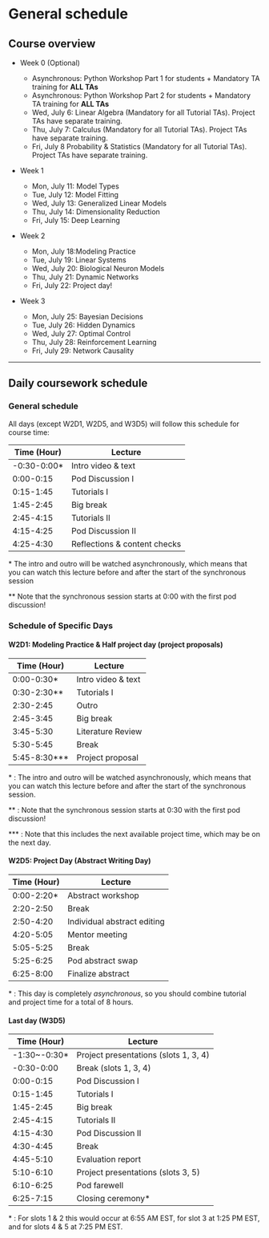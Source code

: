 # General schedule

## Course overview
* Week 0 (Optional)
    * Asynchronous: Python Workshop Part 1 for students + Mandatory TA training for **ALL TAs**
    * Asynchronous: Python Workshop Part 2 for students + Mandatory TA training for **ALL TAs**
    * Wed, July 6: Linear Algebra (Mandatory for all Tutorial TAs). Project TAs have separate training.
    * Thu, July 7: Calculus (Mandatory for all Tutorial TAs). Project TAs have separate training.
    * Fri, July 8 Probability & Statistics (Mandatory for all Tutorial TAs). Project TAs have separate training.
    
* Week 1
    * Mon, July 11: Model Types
    * Tue, July 12: Model Fitting
    * Wed, July 13: Generalized Linear Models
    * Thu, July 14: Dimensionality Reduction
    * Fri, July 15: Deep Learning
     
* Week 2
    * Mon, July 18:Modeling Practice
    * Tue, July 19: Linear Systems
    * Wed, July 20: Biological Neuron Models
    * Thu, July 21: Dynamic Networks
    * Fri, July 22: Project day!
    
* Week 3
    * Mon, July 25: Bayesian Decisions
    * Tue, July 26: Hidden Dynamics
    * Wed, July 27: Optimal Control
    * Thu, July 28: Reinforcement Learning
    * Fri, July 29: Network Causality


----

## Daily coursework schedule

### General schedule
All days (except W2D1, W2D5, and W3D5) will follow this schedule for course time:
 
|    Time (Hour)   |    Lecture                            |
|------------------|---------------------------------------|
|   -0:30-0:00\*   |    Intro video & text                 |
|    0:00-0:15     |    Pod Discussion I                   |
|    0:15-1:45     |    Tutorials I                        |
|    1:45-2:45     |    Big break                          |
|    2:45-4:15     |    Tutorials II                       |
|    4:15-4:25     |    Pod Discussion II                  |
|    4:25-4:30     |    Reflections & content checks       |

\* The intro and outro will be watched asynchronously, which means that you can watch this lecture before and after the start of the synchronous session

\** Note that the synchronous session starts at 0:00 with the first pod discussion!

### Schedule of Specific Days

#### W2D1: Modeling Practice & Half project day (project proposals)

|    Time (Hour)   |    Lecture                            |
|------------------|---------------------------------------|
|    0:00-0:30\*   |    Intro video & text                 |
|    0:30-2:30\**  |    Tutorials I                        |
|    2:30-2:45     |    Outro                              |
|    2:45-3:45     |    Big break                          |
|    3:45-5:30     |    Literature Review                  |
|    5:30-5:45     |    Break                              |
|    5:45-8:30\*** |    Project proposal                   |

\* : The intro and outro will be watched asynchronously, which means that you can watch this lecture before and after the start of the synchronous session.

\** : Note that the synchronous session starts at 0:30 with the first pod discussion!

\*** : Note that this includes the next available project time, which may be on the next day.

#### W2D5: Project Day (Abstract Writing Day)

|    Time (Hour)   |    Lecture                            |
|------------------|---------------------------------------|
|    0:00-2:20\*   |    Abstract workshop                  |
|    2:20-2:50     |    Break                              |
|    2:50-4:20     |    Individual abstract editing        |
|    4:20-5:05     |    Mentor meeting                     |
|    5:05-5:25     |    Break                              |
|    5:25-6:25     |    Pod abstract swap                  |
|    6:25-8:00     |    Finalize abstract                  |

\* : This day is completely *asynchronous*, so you should combine tutorial and project time for a total of 8 hours.

#### Last day (W3D5)

|    Time (Hour)   |    Lecture                               |
|------------------|------------------------------------------|
|   -1:30~-0:30\*  |    Project presentations (slots 1, 3, 4) |
|   -0:30-0:00     |    Break (slots 1, 3, 4)                 |
|    0:00-0:15     |    Pod Discussion I                      |
|    0:15-1:45     |    Tutorials I                           |
|    1:45-2:45     |    Big break                             |
|    2:45-4:15     |    Tutorials II                          |
|    4:15-4:30     |    Pod Discussion II                     |
|    4:30-4:45     |    Break                                 |
|    4:45-5:10     |    Evaluation report                     |
|    5:10-6:10     |    Project presentations (slots 3, 5)    |
|    6:10-6:25     |    Pod farewell                          |
|    6:25-7:15     |    Closing ceremony\*                    |


\* : For slots 1 & 2 this would occur at 6:55 AM EST, for slot 3 at 1:25 PM EST, and for slots 4 & 5 at 7:25 PM EST.
